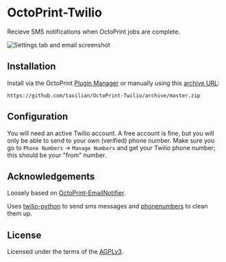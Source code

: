 # OctoPrint-Twilio

Recieve SMS notifications when OctoPrint jobs are complete.

![Settings tab and email screenshot](extras/emailnotifier.png)

## Installation

Install via the OctoPrint [Plugin Manager](https://github.com/foosel/OctoPrint/wiki/Plugin:-Plugin-Manager) or manually using this [archive URL](https://github.com/taxilian/OctoPrint-Twilio/archive/master.zip):

	https://github.com/taxilian/OctoPrint-Twilio/archive/master.zip

## Configuration

You will need an active Twilio account.  A free account is fine, but you will only be able to send to your own (verified) phone number. Make sure you go to `Phone Numbers` -> `Manage Numbers` and get your Twilio phone number; this should be your "from" number.

## Acknowledgements

Loosely based on [OctoPrint-EmailNotifier](https://github.com/anoved/OctoPrint-EmailNotifier). 

Uses [twilio-python](https://github.com/twilio/twilio-python) to send sms messages and [phonenumbers](https://github.com/daviddrysdale/python-phonenumbers) to clean them up.

## License

Licensed under the terms of the [AGPLv3](http://opensource.org/licenses/AGPL-3.0).
